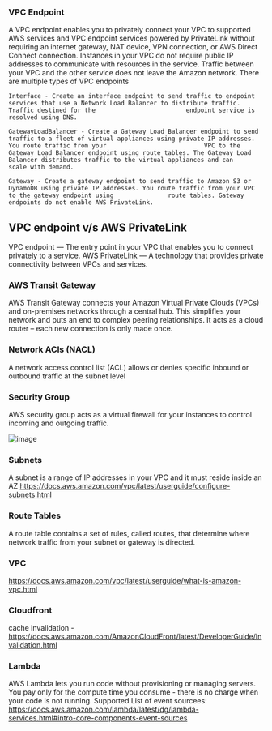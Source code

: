 
### VPC Endpoint
A VPC endpoint enables you to privately connect your VPC to supported AWS services and VPC endpoint services powered by PrivateLink without requiring an internet gateway, NAT device, VPN connection, or AWS Direct Connect connection. Instances in your VPC do not require public IP addresses to communicate with resources in the service. Traffic between your VPC and the other service does not leave the Amazon network.
   There are multiple types of VPC endpoints
   
    Interface - Create an interface endpoint to send traffic to endpoint services that use a Network Load Balancer to distribute traffic. Traffic destined for the                         endpoint service is resolved using DNS.

    GatewayLoadBalancer - Create a Gateway Load Balancer endpoint to send traffic to a fleet of virtual appliances using private IP addresses. You route traffic from your                           VPC to the Gateway Load Balancer endpoint using route tables. The Gateway Load Balancer distributes traffic to the virtual appliances and can                             scale with demand.

    Gateway - Create a gateway endpoint to send traffic to Amazon S3 or DynamoDB using private IP addresses. You route traffic from your VPC to the gateway endpoint using               route tables. Gateway endpoints do not enable AWS PrivateLink.

## VPC endpoint v/s AWS PrivateLink
VPC endpoint — The entry point in your VPC that enables you to connect privately to a service.
AWS PrivateLink — A technology that provides private connectivity between VPCs and services.


### AWS Transit Gateway
AWS Transit Gateway connects your Amazon Virtual Private Clouds (VPCs) and on-premises networks through a central hub. This simplifies your network and puts an end to complex peering relationships. It acts as a cloud router – each new connection is only made once.

### Network ACls (NACL)
A network access control list (ACL) allows or denies specific inbound or outbound traffic at the subnet level

### Security Group
AWS security group acts as a virtual firewall for your instances to control incoming and outgoing traffic. 

![image](https://user-images.githubusercontent.com/40743779/188293838-b9371fbe-7c4e-4a7a-be50-2df0a72a466a.png)

### Subnets
A subnet is a range of IP addresses in your VPC and it must reside inside an AZ
https://docs.aws.amazon.com/vpc/latest/userguide/configure-subnets.html

### Route Tables
A route table contains a set of rules, called routes, that determine where network traffic from your subnet or gateway is directed.

### VPC
https://docs.aws.amazon.com/vpc/latest/userguide/what-is-amazon-vpc.html

### Cloudfront
cache invalidation - https://docs.aws.amazon.com/AmazonCloudFront/latest/DeveloperGuide/Invalidation.html

### Lambda 
AWS Lambda lets you run code without provisioning or managing servers. You pay only for the compute time you consume - there is no charge when your code is not running.
Supported List of event sourcees: https://docs.aws.amazon.com/lambda/latest/dg/lambda-services.html#intro-core-components-event-sources
